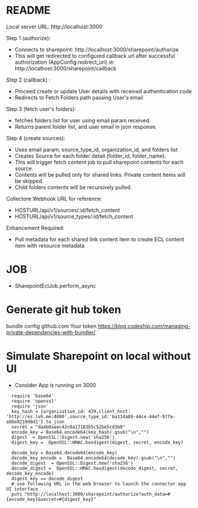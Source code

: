 # README

Local server URL: http://localhost:3000

Step 1 (authorize):
- Connects to sharepoint: http://localhost:3000/sharepoint/authorize
- This will get redirected to configured callback url after successful authorization (AppConfig.redirect_uri) ie: http://localhost:3000/sharepoint/callback

Step 2 (callback) :
- Proceed create or update User details with received authentication code
- Redirects to Fetch Folders path passing User's email

Step 3 (fetch user's folders):
- fetches folders list for user using email param received.
- Returns parent folder list, and user email in json response.

Step 4 (create sources):
- Uses email param, source_type_id, organization_id, and folders list
- Creates Source for each folder detail (folder_id, folder_name).
- This will trigger fetch content job to pull sharepoint contents for each source.
- Contents will be pulled only for shared links. Private content items will be skipped.
- Child folders contents will be recursively pulled.

Collectore Webhook URL for reference:
- HOSTURL/api/v1/sources/:id/fetch_content
- HOSTURL/api/v1/source_types/:id/fetch_content

Enhancement Required:
- Pull metadata for each shared link content item to create ECL content item
  with resource metadata

# JOB
- SharepointEclJob.perform_async

# Generate git hub token 
bundle config github.com Your token
https://blog.codeship.com/managing-private-dependencies-with-bundler/

# Simulate Sharepoint on local without UI
  - Consider App is running on 3000
```
  require 'base64'
  require 'openssl'
  require 'json'
  key_hash = {organization_id: 439,client_host: 'http://es.lvh.me:4000',source_type_id:'ba114a89-44ce-44ef-97fa-a88e8219d8d1'}.to_json
  secret = "da4b0aaec42c8a17183b5c52be5cd3b0"
  encode_key = Base64.encode64(key_hash).gsub("\n","")
  digest  = OpenSSL::Digest.new('sha256')
  digest_key =  OpenSSL::HMAC.hexdigest(digest, secret, encode_key)

  decode_key = Base64.decode64(encode_key)
  decode_key_encode =  Base64.encode64(decode_key).gsub("\n","")
  decode_digest  = OpenSSL::Digest.new('sha256')
  decode_digest =  OpenSSL::HMAC.hexdigest(decode_digest, secret, decode_key_encode)
  digest_key == decode_digest
  # use following URL in the web browser to launch the connector app UI interface
  puts "http://localhost:3000/sharepoint/authorize?auth_data=#{encode_key}&secret=#{digest_key}"
```